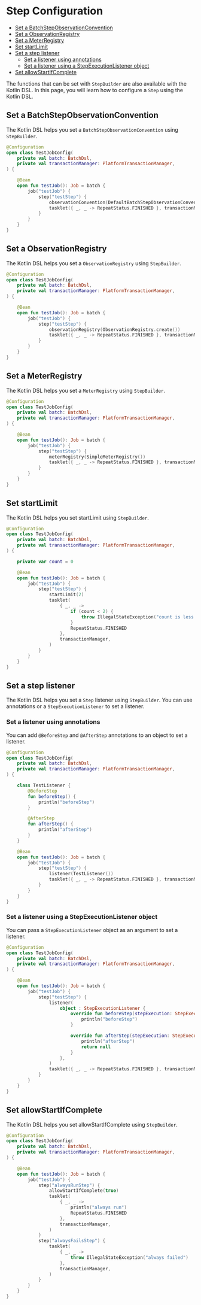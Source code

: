 # Step Configuration

- [Set a BatchStepObservationConvention](#set-a-batchstepobservationconvention)
- [Set a ObservationRegistry](#set-a-observationregistry)
- [Set a MeterRegistry](#set-a-meterregistry)
- [Set startLimit](#set-startlimit)
- [Set a step listener](#set-a-step-listener)
  - [Set a listener using annotations](#set-a-listener-using-annotations)
  - [Set a listener using a StepExecutionListener object](#set-a-listener-using-a-stepexecutionlistener-object)
- [Set allowStartIfComplete](#set-allowstartifcomplete)

The functions that can be set with `StepBuilder` are also available with the Kotlin DSL. In this page, you will learn how to configure a `Step` using the Kotlin DSL.

## Set a BatchStepObservationConvention

The Kotlin DSL helps you set a `BatchStepObservationConvention` using `StepBuilder`.

```kotlin
@Configuration
open class TestJobConfig(
    private val batch: BatchDsl,
    private val transactionManager: PlatformTransactionManager,
) {

    @Bean
    open fun testJob(): Job = batch {
        job("testJob") {
            step("testStep") {
                observationConvention(DefaultBatchStepObservationConvention())
                tasklet({ _, _ -> RepeatStatus.FINISHED }, transactionManager)
            }
        }
    }
}
```

## Set a ObservationRegistry

The Kotlin DSL helps you set a `ObservationRegistry` using `StepBuilder`.

```kotlin
@Configuration
open class TestJobConfig(
    private val batch: BatchDsl,
    private val transactionManager: PlatformTransactionManager,
) {

    @Bean
    open fun testJob(): Job = batch {
        job("testJob") {
            step("testStep") {
                observationRegistry(ObservationRegistry.create())
                tasklet({ _, _ -> RepeatStatus.FINISHED }, transactionManager)
            }
        }
    }
}
```

## Set a MeterRegistry

The Kotlin DSL helps you set a `MeterRegistry` using `StepBuilder`.

```kotlin
@Configuration
open class TestJobConfig(
    private val batch: BatchDsl,
    private val transactionManager: PlatformTransactionManager,
) {

    @Bean
    open fun testJob(): Job = batch {
        job("testJob") {
            step("testStep") {
                meterRegistry(SimpleMeterRegistry())
                tasklet({ _, _ -> RepeatStatus.FINISHED }, transactionManager)
            }
        }
    }
}
```

## Set startLimit

The Kotlin DSL helps you set startLimit using `StepBuilder`.

```kotlin
@Configuration
open class TestJobConfig(
    private val batch: BatchDsl,
    private val transactionManager: PlatformTransactionManager,
) {

    private var count = 0

    @Bean
    open fun testJob(): Job = batch {
        job("testJob") {
            step("testStep") {
                startLimit(2)
                tasklet(
                    { _, _ ->
                        if (count < 2) {
                            throw IllegalStateException("count is less than 2 (count: ${count++})")
                        }
                        RepeatStatus.FINISHED
                    },
                    transactionManager,
                )
            }
        }
    }
}
```

## Set a step listener

The Kotlin DSL helps you set a `Step` listener using `StepBuilder`. You can use annotations or a `StepExecutionListener` to set a listener.

### Set a listener using annotations

You can add `@BeforeStep` and `@AfterStep` annotations to an object to set a listener.

```kotlin
@Configuration
open class TestJobConfig(
    private val batch: BatchDsl,
    private val transactionManager: PlatformTransactionManager,
) {

    class TestListener {
        @BeforeStep
        fun beforeStep() {
            println("beforeStep")
        }

        @AfterStep
        fun afterStep() {
            println("afterStep")
        }
    }

    @Bean
    open fun testJob(): Job = batch {
        job("testJob") {
            step("testStep") {
                listener(TestListener())
                tasklet({ _, _ -> RepeatStatus.FINISHED }, transactionManager)
            }
        }
    }
}
```

### Set a listener using a StepExecutionListener object

You can pass a `StepExecutionListener` object as an argument to set a listener.

```kotlin
@Configuration
open class TestJobConfig(
    private val batch: BatchDsl,
    private val transactionManager: PlatformTransactionManager,
) {

    @Bean
    open fun testJob(): Job = batch {
        job("testJob") {
            step("testStep") {
                listener(
                    object : StepExecutionListener {
                        override fun beforeStep(stepExecution: StepExecution) {
                            println("beforeStep")
                        }

                        override fun afterStep(stepExecution: StepExecution): ExitStatus? {
                            println("afterStep")
                            return null
                        }
                    },
                )
                tasklet({ _, _ -> RepeatStatus.FINISHED }, transactionManager)
            }
        }
    }
}
```

## Set allowStartIfComplete

The Kotlin DSL helps you set allowStartIfComplete using `StepBuilder`.

```kotlin
@Configuration
open class TestJobConfig(
    private val batch: BatchDsl,
    private val transactionManager: PlatformTransactionManager,
) {

    @Bean
    open fun testJob(): Job = batch {
        job("testJob") {
            step("alwaysRunStep") {
                allowStartIfComplete(true)
                tasklet(
                    { _, _ ->
                        println("always run")
                        RepeatStatus.FINISHED
                    },
                    transactionManager,
                )
            }
            step("alwaysFailsStep") {
                tasklet(
                    { _, _ ->
                        throw IllegalStateException("always failed")
                    },
                    transactionManager,
                )
            }
        }
    }
}
```
